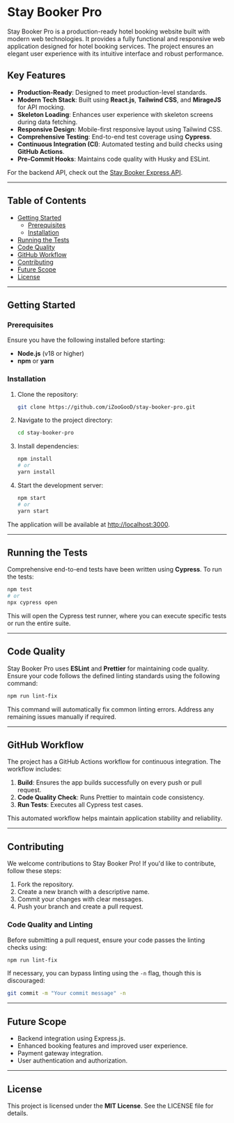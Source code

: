 # Stay Booker Pro

Stay Booker Pro is a production-ready hotel booking website built with modern web technologies. It provides a fully functional and responsive web application designed for hotel booking services. The project ensures an elegant user experience with its intuitive interface and robust performance.

## Key Features

- **Production-Ready**: Designed to meet production-level standards.
- **Modern Tech Stack**: Built using **React.js**, **Tailwind CSS**, and **MirageJS** for API mocking.
- **Skeleton Loading**: Enhances user experience with skeleton screens during data fetching.
- **Responsive Design**: Mobile-first responsive layout using Tailwind CSS.
- **Comprehensive Testing**: End-to-end test coverage using **Cypress**.
- **Continuous Integration (CI)**: Automated testing and build checks using **GitHub Actions**.
- **Pre-Commit Hooks**: Maintains code quality with Husky and ESLint.

For the backend API, check out the [Stay Booker Express API](https://github.com/iZooGooD/stay-booker-hotel-booking-express-api).

---

## Table of Contents
- [Getting Started](#getting-started)
  - [Prerequisites](#prerequisites)
  - [Installation](#installation)
- [Running the Tests](#running-the-tests)
- [Code Quality](#code-quality)
- [GitHub Workflow](#github-workflow)
- [Contributing](#contributing)
- [Future Scope](#future-scope)
- [License](#license)

---

## Getting Started

### Prerequisites
Ensure you have the following installed before starting:

- **Node.js** (v18 or higher)
- **npm** or **yarn**

### Installation

1. Clone the repository:
    ```bash
    git clone https://github.com/iZooGooD/stay-booker-pro.git
    ```

2. Navigate to the project directory:
    ```bash
    cd stay-booker-pro
    ```

3. Install dependencies:
    ```bash
    npm install
    # or
    yarn install
    ```

4. Start the development server:
    ```bash
    npm start
    # or
    yarn start
    ```

The application will be available at [http://localhost:3000](http://localhost:3000).

---

## Running the Tests

Comprehensive end-to-end tests have been written using **Cypress**. To run the tests:

```bash
npm test
# or
npx cypress open
```

This will open the Cypress test runner, where you can execute specific tests or run the entire suite.

---

## Code Quality

Stay Booker Pro uses **ESLint** and **Prettier** for maintaining code quality. Ensure your code follows the defined linting standards using the following command:

```bash
npm run lint-fix
```

This command will automatically fix common linting errors. Address any remaining issues manually if required.

---

## GitHub Workflow

The project has a GitHub Actions workflow for continuous integration. The workflow includes:

1. **Build**: Ensures the app builds successfully on every push or pull request.
2. **Code Quality Check**: Runs Prettier to maintain code consistency.
3. **Run Tests**: Executes all Cypress test cases.

This automated workflow helps maintain application stability and reliability.

---

## Contributing

We welcome contributions to Stay Booker Pro! If you'd like to contribute, follow these steps:

1. Fork the repository.
2. Create a new branch with a descriptive name.
3. Commit your changes with clear messages.
4. Push your branch and create a pull request.

### Code Quality and Linting
Before submitting a pull request, ensure your code passes the linting checks using:

```bash
npm run lint-fix
```

If necessary, you can bypass linting using the `-n` flag, though this is discouraged:

```bash
git commit -m "Your commit message" -n
```

---

## Future Scope

- Backend integration using Express.js.
- Enhanced booking features and improved user experience.
- Payment gateway integration.
- User authentication and authorization.

---

## License

This project is licensed under the **MIT License**. See the LICENSE file for details.

